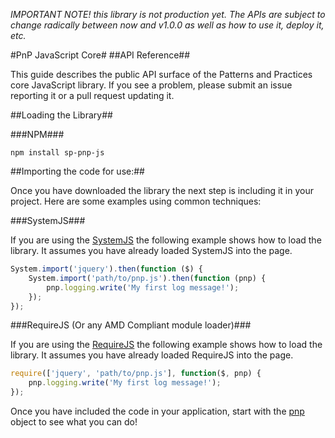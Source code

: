 *IMPORTANT NOTE! this library is not  production yet.  The APIs are subject to change radically between now and v1.0.0 as well as how to use it, deploy it, etc.*

#PnP JavaScript Core#
##API Reference##

This guide describes the public API surface of the Patterns and Practices core JavaScript library. If you see a problem, please submit an issue reporting it or a pull request updating it.

##Loading the Library##

###NPM###

`npm install sp-pnp-js`

##Importing the code for use:##

Once you have downloaded the library the next step is including it in your project. Here are some examples using common techniques:

###SystemJS###

If you are using the [SystemJS](https://github.com/systemjs/systemjs) the following example shows how to load the library. It assumes you have already loaded SystemJS into the page.

```JavaScript
System.import('jquery').then(function ($) {
    System.import('path/to/pnp.js').then(function (pnp) {
        pnp.logging.write('My first log message!');
    });
});
```

###RequireJS (Or any AMD Compliant module loader)###

If you are using the [RequireJS](http://requirejs.org/) the following example shows how to load the library. It assumes you have already loaded RequireJS into the page.

```JavaScript
require(['jquery', 'path/to/pnp.js'], function($, pnp) {
    pnp.logging.write('My first log message!');
});
```

Once you have included the code in your application, start with the [pnp](pnp.md) object to see what you can do!